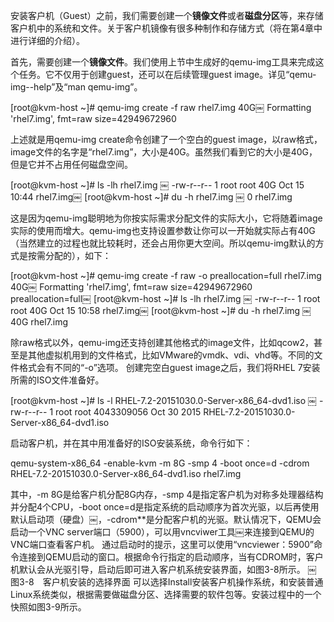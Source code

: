 
<!-- @import "[TOC]" {cmd="toc" depthFrom=1 depthTo=6 orderedList=false} -->

<!-- code_chunk_output -->



<!-- /code_chunk_output -->

安装客户机（Guest）之前，我们需要创建一个**镜像文件**或者**磁盘分区**等，来存储客户机中的系统和文件。关于客户机镜像有很多种制作和存储方式（将在第4章中进行详细的介绍）。

首先，需要创建一个**镜像文件**。我们使用上节中生成好的qemu\-img工具来完成这个任务。它不仅用于创建guest，还可以在后续管理guest image。详见“qemu-img--help”及“man qemu-img”。

[root@kvm-host ~]# qemu-img create -f raw rhel7.img 40G￼ Formatting 'rhel7.img', fmt=raw size=42949672960

上述就是用qemu-img create命令创建了一个空白的guest image，以raw格式，image文件的名字是“rhel7.img”，大小是40G。虽然我们看到它的大小是40G，但是它并不占用任何磁盘空间。

[root@kvm-host ~]# ls -lh rhel7.img ￼ -rw-r--r-- 1 root root 40G Oct 15 10:44 rhel7.img￼ [root@kvm-host ~]# du -h rhel7.img ￼ 0   rhel7.img

这是因为qemu-img聪明地为你按实际需求分配文件的实际大小，它将随着image实际的使用而增大。qemu-img也支持设置参数让你可以一开始就实际占有40G（当然建立的过程也就比较耗时，还会占用你更大空间。所以qemu-img默认的方式是按需分配的），如下：

[root@kvm-host ~]# qemu-img create -f raw -o preallocation=full rhel7.img 40G￼ Formatting 'rhel7.img', fmt=raw size=42949672960 preallocation=full￼ [root@kvm-host ~]# ls -lh rhel7.img ￼ -rw-r--r-- 1 root root 40G Oct 15 10:58 rhel7.img￼ [root@kvm-host ~]# du -h rhel7.img ￼ 40G rhel7.img

除raw格式以外，qemu-img还支持创建其他格式的image文件，比如qcow2，甚至是其他虚拟机用到的文件格式，比如VMware的vmdk、vdi、vhd等。不同的文件格式会有不同的“-o”选项。
创建完空白guest image之后，我们将RHEL 7安装所需的ISO文件准备好。

[root@kvm-host ~]# ls -l  RHEL-7.2-20151030.0-Server-x86_64-dvd1.iso ￼ -rw-r--r-- 1 root root 4043309056 Oct 30  2015 RHEL-7.2-20151030.0-Server-x86_64-dvd1.iso

启动客户机，并在其中用准备好的ISO安装系统，命令行如下：

qemu-system-x86_64 -enable-kvm -m 8G -smp 4 -boot once=d -cdrom RHEL-7.2-20151030.0-Server-x86_64-dvd1.iso rhel7.img

其中，-m 8G是给客户机分配8G内存，-smp 4是指定客户机为对称多处理器结构并分配4个CPU，-boot once=d是指定系统的启动顺序为首次光驱，以后再使用默认启动项（硬盘）￼，-cdrom**是分配客户机的光驱。默认情况下，QEMU会启动一个VNC server端口（5900），可以用vncviwer工具￼来连接到QEMU的VNC端口查看客户机。
通过启动时的提示，这里可以使用“vncviewer：5900”命令连接到QEMU启动的窗口。根据命令行指定的启动顺序，当有CDROM时，客户机默认会从光驱引导，启动后即可进入客户机系统安装界面，如图3-8所示。
￼
图3-8　客户机安装的选择界面
可以选择Install安装客户机操作系统，和安装普通Linux系统类似，根据需要做磁盘分区、选择需要的软件包等。安装过程中的一个快照如图3-9所示。
